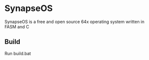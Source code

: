 # SynapseOS

SynapseOS is a free and open source 64x operating system written in FASM and C

## Build

Run build.bat